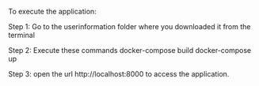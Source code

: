 To execute the application:

Step 1: Go to the userinformation folder where you downloaded it from the terminal

Step 2: Execute these commands
        docker-compose build
        docker-compose up
       
Step 3: open the url http://localhost:8000 to access the application. 
